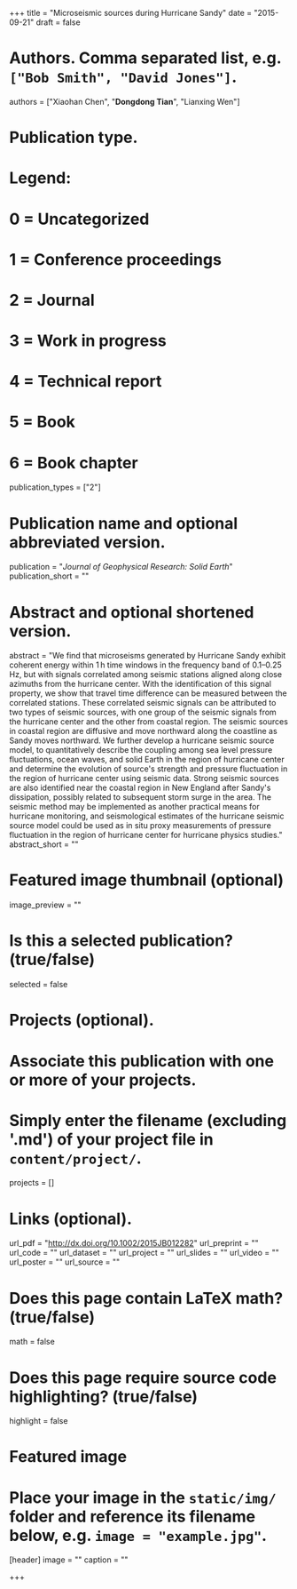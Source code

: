 +++
title = "Microseismic sources during Hurricane Sandy"
date = "2015-09-21"
draft = false

# Authors. Comma separated list, e.g. `["Bob Smith", "David Jones"]`.
authors = ["Xiaohan Chen", "**Dongdong Tian**", "Lianxing Wen"]

# Publication type.
# Legend:
# 0 = Uncategorized
# 1 = Conference proceedings
# 2 = Journal
# 3 = Work in progress
# 4 = Technical report
# 5 = Book
# 6 = Book chapter
publication_types = ["2"]

# Publication name and optional abbreviated version.
publication = "*Journal of Geophysical Research: Solid Earth*"
publication_short = ""

# Abstract and optional shortened version.
abstract = "We find that microseisms generated by Hurricane Sandy exhibit coherent energy within 1 h time windows in the frequency band of 0.1–0.25 Hz, but with signals correlated among seismic stations aligned along close azimuths from the hurricane center. With the identification of this signal property, we show that travel time difference can be measured between the correlated stations. These correlated seismic signals can be attributed to two types of seismic sources, with one group of the seismic signals from the hurricane center and the other from coastal region. The seismic sources in coastal region are diffusive and move northward along the coastline as Sandy moves northward. We further develop a hurricane seismic source model, to quantitatively describe the coupling among sea level pressure fluctuations, ocean waves, and solid Earth in the region of hurricane center and determine the evolution of source's strength and pressure fluctuation in the region of hurricane center using seismic data. Strong seismic sources are also identified near the coastal region in New England after Sandy's dissipation, possibly related to subsequent storm surge in the area. The seismic method may be implemented as another practical means for hurricane monitoring, and seismological estimates of the hurricane seismic source model could be used as in situ proxy measurements of pressure fluctuation in the region of hurricane center for hurricane physics studies."
abstract_short = ""

# Featured image thumbnail (optional)
image_preview = ""

# Is this a selected publication? (true/false)
selected = false

# Projects (optional).
#   Associate this publication with one or more of your projects.
#   Simply enter the filename (excluding '.md') of your project file in `content/project/`.
projects = []

# Links (optional).
url_pdf = "http://dx.doi.org/10.1002/2015JB012282"
url_preprint = ""
url_code = ""
url_dataset = ""
url_project = ""
url_slides = ""
url_video = ""
url_poster = ""
url_source = ""

# Does this page contain LaTeX math? (true/false)
math = false

# Does this page require source code highlighting? (true/false)
highlight = false

# Featured image
# Place your image in the `static/img/` folder and reference its filename below, e.g. `image = "example.jpg"`.
[header]
image = ""
caption = ""

+++
